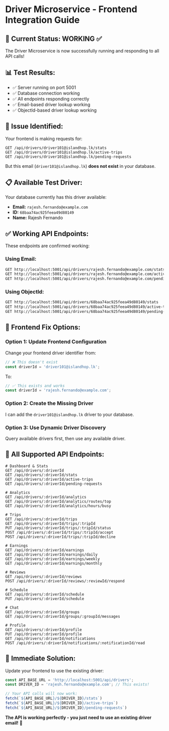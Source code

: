 # Driver Microservice - Frontend Integration Guide

## 🔧 **Current Status: WORKING** ✅

The Driver Microservice is now successfully running and responding to all API calls!

## 📊 **Test Results:**
- ✅ Server running on port 5001
- ✅ Database connection working  
- ✅ All endpoints responding correctly
- ✅ Email-based driver lookup working
- ✅ ObjectId-based driver lookup working

## 🚨 **Issue Identified:**

Your frontend is making requests for:
```
GET /api/drivers/driver101@islandhop.lk/stats
GET /api/drivers/driver101@islandhop.lk/active-trips  
GET /api/drivers/driver101@islandhop.lk/pending-requests
```

But this email (`driver101@islandhop.lk`) **does not exist** in your database.

## 📋 **Available Test Driver:**

Your database currently has this driver available:
- **Email:** `rajesh.fernando@example.com`
- **ID:** `68baa74ac925feea49d80149`
- **Name:** Rajesh Fernando

## ✅ **Working API Endpoints:**

These endpoints are confirmed working:

### Using Email:
```bash
GET http://localhost:5001/api/drivers/rajesh.fernando@example.com/stats
GET http://localhost:5001/api/drivers/rajesh.fernando@example.com/active-trips
GET http://localhost:5001/api/drivers/rajesh.fernando@example.com/pending-requests
```

### Using ObjectId:
```bash
GET http://localhost:5001/api/drivers/68baa74ac925feea49d80149/stats
GET http://localhost:5001/api/drivers/68baa74ac925feea49d80149/active-trips
GET http://localhost:5001/api/drivers/68baa74ac925feea49d80149/pending-requests
```

## 🔧 **Frontend Fix Options:**

### Option 1: Update Frontend Configuration
Change your frontend driver identifier from:
```javascript
// ❌ This doesn't exist
const driverId = 'driver101@islandhop.lk';
```

To:
```javascript  
// ✅ This exists and works
const driverId = 'rajesh.fernando@example.com';
```

### Option 2: Create the Missing Driver
I can add the `driver101@islandhop.lk` driver to your database.

### Option 3: Use Dynamic Driver Discovery
Query available drivers first, then use any available driver.

## 📝 **All Supported API Endpoints:**

```
# Dashboard & Stats
GET /api/drivers/:driverId
GET /api/drivers/:driverId/stats
GET /api/drivers/:driverId/active-trips
GET /api/drivers/:driverId/pending-requests

# Analytics  
GET /api/drivers/:driverId/analytics
GET /api/drivers/:driverId/analytics/routes/top
GET /api/drivers/:driverId/analytics/hours/busy

# Trips
GET /api/drivers/:driverId/trips
GET /api/drivers/:driverId/trips/:tripId
PUT /api/drivers/:driverId/trips/:tripId/status
POST /api/drivers/:driverId/trips/:tripId/accept
POST /api/drivers/:driverId/trips/:tripId/decline

# Earnings
GET /api/drivers/:driverId/earnings
GET /api/drivers/:driverId/earnings/daily
GET /api/drivers/:driverId/earnings/weekly
GET /api/drivers/:driverId/earnings/monthly

# Reviews
GET /api/drivers/:driverId/reviews
POST /api/drivers/:driverId/reviews/:reviewId/respond

# Schedule
GET /api/drivers/:driverId/schedule
PUT /api/drivers/:driverId/schedule

# Chat
GET /api/drivers/:driverId/groups
GET /api/drivers/:driverId/groups/:groupId/messages

# Profile
GET /api/drivers/:driverId/profile
PUT /api/drivers/:driverId/profile
GET /api/drivers/:driverId/notifications
POST /api/drivers/:driverId/notifications/:notificationId/read
```

## 🎯 **Immediate Solution:**

Update your frontend to use the existing driver:
```javascript
const API_BASE_URL = 'http://localhost:5001/api/drivers';
const DRIVER_ID = 'rajesh.fernando@example.com'; // This exists!

// Your API calls will now work:
fetch(`${API_BASE_URL}/${DRIVER_ID}/stats`)
fetch(`${API_BASE_URL}/${DRIVER_ID}/active-trips`)  
fetch(`${API_BASE_URL}/${DRIVER_ID}/pending-requests`)
```

**The API is working perfectly - you just need to use an existing driver email!** 🚀
